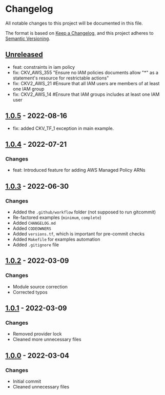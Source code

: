 # Changelog
All notable changes to this project will be documented in this file.

The format is based on [Keep a Changelog](https://keepachangelog.com/en/1.0.0/),
and this project adheres to [Semantic Versioning](https://semver.org/spec/v2.0.0.html).

## [Unreleased]
- feat: constraints in iam policy
- fix: CKV_AWS_355 "Ensure no IAM policies documents allow "*" as a statement's resource for restrictable actions"
- fix: CKV2_AWS_21 #Ensure that all IAM users are members of at least one IAM group
- fix: CKV2_AWS_14 #Ensure that IAM groups includes at least one IAM user

## [1.0.5] - 2022-08-16
- fix: added CKV_TF_1 exception in main example.

## [1.0.4] - 2022-07-21
### Changes
- feat: Introduced feature for adding AWS Managed Policy ARNs

## [1.0.3] - 2022-06-30
### Changes
- Added the `.github/workflow` folder (not supposed to run gitcommit)
- Re-factored examples (`minimum`, `complete`)
- Added `CHANGELOG.md`
- Added `CODEOWNERS`
- Added `versions.tf`, which is important for pre-commit checks
- Added `Makefile` for examples automation
- Added `.gitignore` file

## [1.0.2] - 2022-03-09
### Changes
- Module source correction
- Corrected typos

## [1.0.1] - 2022-03-09
### Changes
- Removed provider lock
- Cleaned more unnecessary files

## [1.0.0] - 2022-03-04
### Changes
- Initial commit
- Cleaned unnecessary files

[Unreleased]: https://github.com/boldlink/terraform-aws-iam-group/compare/1.0.5...HEAD

[1.0.0]: https://github.com/boldlink/terraform-aws-iam-group/releases/tag/1.0.0
[1.0.1]: https://github.com/boldlink/terraform-aws-iam-group/releases/tag/1.0.1
[1.0.2]: https://github.com/boldlink/terraform-aws-iam-group/releases/tag/1.0.2
[1.0.3]: https://github.com/boldlink/terraform-aws-iam-group/releases/tag/1.0.3
[1.0.4]: https://github.com/boldlink/terraform-aws-iam-group/releases/tag/1.0.4
[1.0.5]: https://github.com/boldlink/terraform-aws-iam-group/releases/tag/1.0.5
